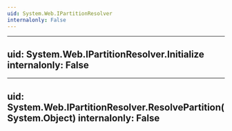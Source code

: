 ```yaml
---
uid: System.Web.IPartitionResolver
internalonly: False
---
```


---
uid: System.Web.IPartitionResolver.Initialize
internalonly: False
---

---
uid: System.Web.IPartitionResolver.ResolvePartition(System.Object)
internalonly: False
---
